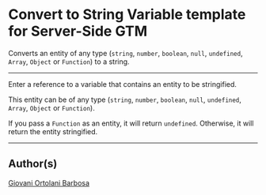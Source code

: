 # Convert to String Variable template for Server-Side GTM

Converts an entity of any type (`string`, `number`, `boolean`, `null`, `undefined`, `Array`, `Object` or `Function`) to a string.

---

Enter a reference to a variable that contains an entity to be stringified.

This entity can be of any type (`string`, `number`, `boolean`, `null`, `undefined`, `Array`, `Object` or `Function`).


If you pass a `Function` as an entity, it will return `undefined`.
Otherwise, it will return the entity stringified.

---

## Author(s)
[Giovani Ortolani Barbosa](https://www.linkedin.com/in/giovani-ortolani-barbosa/)
